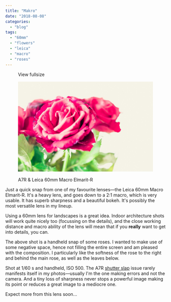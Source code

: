 ```yaml
---
title: "Makro"
date: "2018-08-08"
categories: 
  - "blog"
tags: 
  - "60mm"
  - "flowers"
  - "leica"
  - "macro"
  - "roses"
---
```


<figure>

View fullsize

![A7R &amp; Leica 60mm Macro Elmarit-R](/assets/images/6b75c-43773288502_a7f45c5197_o.jpg)

<figcaption>



A7R & Leica 60mm Macro Elmarit-R





</figcaption>



</figure>

Just a quick snap from one of my favourite lenses—the Leica 60mm Macro Elmarit-R. It's a heavy lens, and goes down to a 2:1 macro, which is very usable. It has superb sharpness and a beautiful bokeh. It's possibly the most versatile lens in my lineup.

Using a 60mm lens for landscapes is a great idea. Indoor architecture shots will work quite nicely too (focussing on the details), and the close working distance and macro ability of the lens will mean that if you **really** want to get into details, you can.

The above shot is a handheld snap of some roses. I wanted to make use of some negative space, hence not filling the entire screen and am pleased with the composition. I particularly like the softness of the rose to the right and behind the main rose, as well as the leaves below.

Shot at 1/60 s and handheld, ISO 500. The A7R [shutter slap](https://www.dpreview.com/forums/post/53321125) issue rarely manifests itself in my photos—usually I'm the one making errors and not the camera. And a tiny loss of sharpness never stops a powerful image making its point or reduces a great image to a mediocre one.

Expect more from this lens soon...
